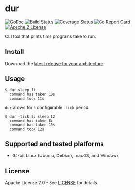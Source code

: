 # dur

[![GoDoc](https://godoc.org/github.com/adamdecaf/dur?status.svg)](https://godoc.org/github.com/adamdecaf/dur)
[![Build Status](https://github.com/adamdecaf/dur/workflows/Go/badge.svg)](https://github.com/adamdecaf/dur/actions)
[![Coverage Status](https://codecov.io/gh/adamdecaf/dur/branch/master/graph/badge.svg)](https://codecov.io/gh/adamdecaf/dur)
[![Go Report Card](https://goreportcard.com/badge/github.com/adamdecaf/dur)](https://goreportcard.com/report/github.com/adamdecaf/dur)
[![Apache 2 License](https://img.shields.io/badge/license-Apache2-blue.svg)](https://raw.githubusercontent.com/adamdecaf/dur/master/LICENSE)

CLI tool that prints time programs take to run.

## Install

Download the [latest release for your architecture](https://github.com/adamdecaf/dur/releases/latest).

## Usage

```
$ dur sleep 11
  command has taken 10s
  command took 11s
```

`dur` allows for a configurable `-tick` period.

```
$ dur -tick 5s sleep 12
  command has taken 5s
  command has taken 10s
  command took 12s
```

## Supported and tested platforms

- 64-bit Linux (Ubuntu, Debian), macOS, and Windows

## License

Apache License 2.0 - See [LICENSE](LICENSE) for details.
